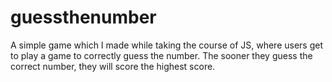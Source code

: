 # guessthenumber
A simple game which I made while taking the course of JS, where users get to play a game to correctly guess the number. The sooner they guess the correct number, they will score the highest score. 
